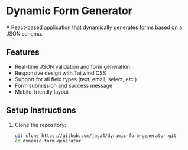# Dynamic Form Generator

A React-based application that dynamically generates forms based on a JSON schema.

## Features
- Real-time JSON validation and form generation
- Responsive design with Tailwind CSS
- Support for all field types (text, email, select, etc.)
- Form submission and success message
- Mobile-friendly layout

## Setup Instructions

1. Clone the repository:
   ```bash
   git clone https://github.com/jaga4/dynamic-form-generator.git
   cd dynamic-form-generator


